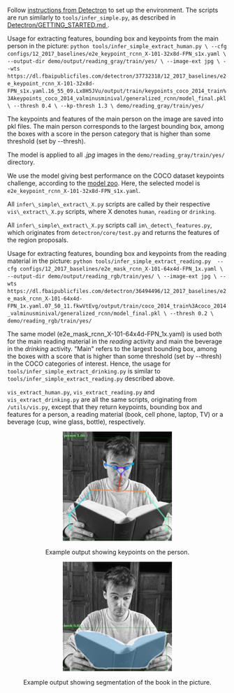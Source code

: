 Follow [instructions from Detectron](https://github.com/facebookresearch/Detectron/blob/master/INSTALL.md) to set up the environment. 
The scripts are run similarly to `tools/infer_simple.py`, as described in [Detectron/GETTING\_STARTED.md ](https://github.com/facebookresearch/Detectron/blob/master/GETTING_STARTED.md).

Usage for extracting features, bounding box and keypoints from the main person in the picture:
``
python tools/infer_simple_extract_human.py \
	--cfg configs/12_2017_baselines/e2e_keypoint_rcnn_X-101-32x8d-FPN_s1x.yaml \
	--output-dir demo/output/reading_gray/train/yes/ \
	--image-ext jpg \
	--wts https://dl.fbaipublicfiles.com/detectron/37732318/12_2017_baselines/e2e_keypoint_rcnn_X-101-32x8d-FPN_s1x.yaml.16_55_09.Lx8H5JVu/output/train/keypoints_coco_2014_train%3Akeypoints_coco_2014_valminusminival/generalized_rcnn/model_final.pkl \
	--thresh 0.4 \
	--kp-thresh 1.3 \
	demo/reading_gray/train/yes/ 
``

The keypoints and features of the main person on the image are saved into pkl files. The main person corresponds to the largest bounding box, among the boxes with a score in the person category that is higher than some threshold (set by --thresh).

The model is applied to all <em> .jpg</em> images in the `demo/reading_gray/train/yes/` directory.

We use the model giving best performance on the COCO dataset keypoints challenge, according to the [model zoo](https://github.com/facebookresearch/Detectron/blob/master/MODEL_ZOO.md). Here, the selected model is `e2e_keypoint_rcnn_X-101-32x8d-FPN_s1x.yaml`.

All `infer\_simple\_extract\_X.py` scripts are called by their respective `vis\_extract\_X.py` scripts, where X denotes `human`, `reading` or `drinking`.

All `infer\_simple\_extract\_X.py` scripts call `im\_detect\_features.py`, which originates from `detectron/core/test.py` and returns the features of the region proposals.

Usage for extracting features, bounding box and keypoints from the reading material in the picture:
``
python tools/infer_simple_extract_reading.py 
	--cfg configs/12_2017_baselines/e2e_mask_rcnn_X-101-64x4d-FPN_1x.yaml \
	--output-dir demo/output/reading_rgb/train/yes/ \
	--image-ext jpg \
	--wts https://dl.fbaipublicfiles.com/detectron/36494496/12_2017_baselines/e2e_mask_rcnn_X-101-64x4d-FPN_1x.yaml.07_50_11.fkwVtEvg/output/train/coco_2014_train%3Acoco_2014_valminusminival/generalized_rcnn/model_final.pkl \
	--thresh 0.2 \
	demo/reading_rgb/train/yes/ 
``

The same model (e2e_mask_rcnn_X-101-64x4d-FPN_1x.yaml) is used both for the main reading material in the  <em>reading</em> activity and main the beverage in the <em>drinking</em> activity.
"Main" refers to the largest bounding box, among the boxes with a score that is higher than some threshold (set by --thresh) in the COCO categories of interest.
Hence, the usage for `tools/infer_simple_extract_drinking.py` is similar to `tools/infer_simple_extract_reading.py` described above.



`vis_extract_human.py`, `vis_extract_reading.py` and `vis_extract_drinking.py` are all the same scripts, originating from `/utils/vis.py`, except that they return keypoints, bounding box and features for a person, a reading material (book, cell phone, laptop, TV) or a beverage (cup, wine glass, bottle), respectively.

<div align="center">
  <img src="example_read_person.png" width="250px" />
  <p>Example output showing keypoints on the person.</p>
</div>


<div align="center">
  <img src="example_read_txtbx.png" width="250px" />
  <p>Example output showing segmentation of the book in the picture.</p>
</div>
